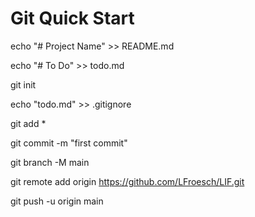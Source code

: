 # Git Quick Start

echo "# Project Name" >> README.md

echo "# To Do" >> todo.md

git init

echo "todo.md" >> .gitignore

git add *

git commit -m "first commit"

git branch -M main

git remote add origin https://github.com/LFroesch/LIF.git

git push -u origin main